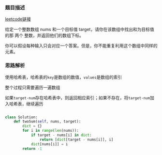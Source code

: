 ### 题目描述

[leetcode链接](https://leetcode-cn.com/problems/two-sum/)

给定一个整数数组 nums 和一个目标值 target，请你在该数组中找出和为目标值的那 两个 整数，并返回他们的数组下标。

你可以假设每种输入只会对应一个答案。但是，你不能重复利用这个数组中同样的元素。

### 思路解析

使用哈希表，哈希表的`key`是数组的数值，`values`是数组的索引

整个过程只需要遍历一遍数组

如果`target-num`存在哈希表中，则返回相应索引；如果不存在，将`target-num`加入哈希表，继续遍历

```python

class Solution:
    def twoSum(self, nums, target):
        dict = {}
        for i in range(len(nums)):
            if target - nums[i] in dict:
                return [dict[target - nums[i]], i]
            dict[nums[i]] = i
        return -1

```

